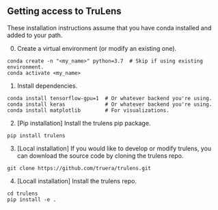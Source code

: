 ## Getting access to TruLens

These installation instructions assume that you have conda installed and added to your path.

0. Create a virtual environment (or modify an existing one).
```
conda create -n "<my_name>" python=3.7  # Skip if using existing environment.
conda activate <my_name>
```
 
1. Install dependencies.
```
conda install tensorflow-gpu=1  # Or whatever backend you're using.
conda install keras             # Or whatever backend you're using.
conda install matplotlib        # For visualizations.
```

2. [Pip installation] Install the trulens pip package.
```
pip install trulens
```

3. [Local installation] If you would like to develop or modify trulens, you can download the source code by cloning the trulens repo.
```
git clone https://github.com/truera/trulens.git
```

4. [Locall installation] Install the trulens repo.
```
cd trulens
pip install -e .
```



